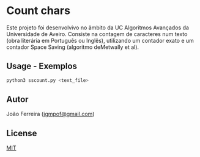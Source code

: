 # Count chars

Este projeto foi desenvolvivo no âmbito da UC Algoritmos Avançados da Universidade de Aveiro.
Consiste na contagem de caracteres num texto (obra literária em Português ou Inglês), utilizando um contador exato e um contador Space Saving (algoritmo deMetwally et al).


## Usage - Exemplos

```python
python3 sscount.py <text_file>
```


## Autor
João Ferreira (jgmpof@gmail.com)


## License
[MIT](https://choosealicense.com/licenses/mit/)

